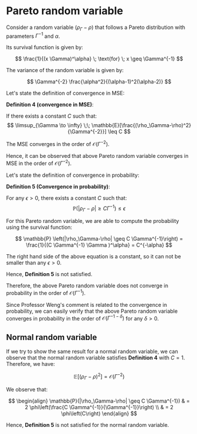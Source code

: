 # Pareto random variable

Consider a random variable $(\rho_\Gamma-\rho)$  that follows a Pareto distribution with parameters $\Gamma^{-1}$ and $\alpha$.

Its survival function is given by:

$$
\frac{1}{(x \Gamma)^\alpha} \; \text{for} \; x \geq \Gamma^{-1}
$$

The variance of the random variable is given by:

$$
\Gamma^{-2} \frac{\alpha^2}{(\alpha-1)^2(\alpha-2)}
$$

Let's state the definition of convergence in MSE:

**Definition 4 (convergence in MSE)**:

If there exists a constant $C$ such that:
$$
\limsup_{\Gamma \to \infty} \;\; \mathbb{E}[\frac{(\rho_\Gamma-\rho)^2}{\Gamma^{-2}}] \leq C
$$

The MSE converges in the order of $\mathcal{O}(\Gamma^{-2})$.

Hence, it can be observed that above Pareto random variable converges in MSE in the order of $\mathcal{O}(\Gamma^{-2})$.

Let's state the definition of convergence in probability:

**Definition 5 (Convergence in probability)**:

For any $\epsilon > 0$, there exists a constant $C$ such that:
$$
\mathbb{P} \left(|\rho_\Gamma-\rho| \geq C \Gamma^{-1}\right) \leq \epsilon
$$

For this Pareto random variable, we are able to compute the probability using the survival function:

$$
\mathbb{P} \left(|\rho_\Gamma-\rho| \geq C \Gamma^{-1}\right) = \frac{1}{(C \Gamma^{-1} \Gamma )^\alpha} = C^{-\alpha}
$$

The right hand side of the above equation is a constant, so it can not be smaller than any $\epsilon > 0$.

Hence, **Definition 5** is not satisfied.

Therefore, the above Pareto random variable does not converge in probability in the order of $\mathcal{O}(\Gamma^{-1})$.

Since Professor Weng's comment is related to the convergence in probability, we can easily verify that the above Pareto random variable converges in probability in the order of $\mathcal{O}(\Gamma^{-1-\delta})$ for any $\delta > 0$.


## Normal random variable

If we try to show the same result for a normal random variable, we can observe that the normal random variable satisfies **Definition 4** with $C=1$. Therefore, we have:

$$
\mathbb{E}[(\rho_\Gamma-\rho)^2] = \mathcal{O}(\Gamma^{-2})
$$

We observe that:

$$
\begin{align}
\mathbb{P}(|\rho_\Gamma-\rho| \geq C \Gamma^{-1}) 
& = 2 \phi\left(\frac{C \Gamma^{-1}}{\Gamma^{-1}}\right)  \\
& = 2 \phi\left(C\right)  
\end{align}
$$

Hence, **Definition 5** is not satisfied for the normal random variable.














